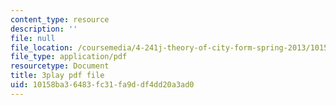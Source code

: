 ```yaml
---
content_type: resource
description: ''
file: null
file_location: /coursemedia/4-241j-theory-of-city-form-spring-2013/10158ba36483fc31fa9ddf4dd20a3ad0_HHpf1He752s.pdf
file_type: application/pdf
resourcetype: Document
title: 3play pdf file
uid: 10158ba3-6483-fc31-fa9d-df4dd20a3ad0
---
```

